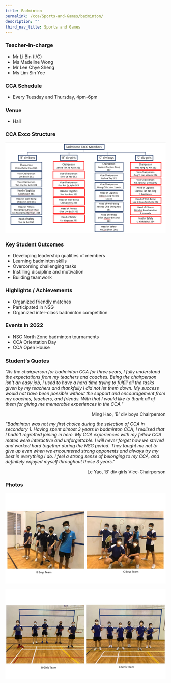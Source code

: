 ```yaml
---
title: Badminton
permalink: /cca/Sports-and-Games/badminton/
description: ""
third_nav_title: Sports and Games
---
```

### Teacher-in-charge
* Mr Li Bin (I/C)
* Ms Madeline Wong
* Mr Lee Chye Sheng
* Ms Lim Sin Yee

### CCA Schedule
* Every Tuesday and Thursday, 4pm-6pm

### Venue
* Hall

### CCA Exco Structure

![](/images/StudDevelopment/CCAs/SportsGames/Badminton/Badminton_EXCO.png)

### Key Student Outcomes

* Developing leadership qualities of members
* Learning badminton skills
* Overcoming challenging tasks 
* Instilling discipline and motivation 
* Building teamwork

### Highlights / Achievements

* Organized friendly matches
* Participated in NSG
* Organized inter-class badminton competition

### Events in 2022

* NSG North Zone badminton tournaments
* CCA Orientation Day   
* CCA Open House

### Student’s Quotes

*"As the chairperson for badminton CCA for three years, I fully understand the expectations from my teachers and coaches. Being the chairperson isn't an easy job, I used to have a hard time trying to fulfill all the tasks given by my teachers and thankfully I did not let them down. My success would not have been possible without the support and encouragement from my coaches, teachers, and friends. With that I would like to thank all of them for giving me memorable experiences in the CCA."*

<div style="text-align:right">Ming Hao, ‘B’ div boys Chairperson</div>

*"Badminton was not my first choice during the selection of CCA in secondary 1. Having spent almost 3 years in badminton CCA, I realised that I hadn't regretted joining in here. My CCA experiences with my fellow CCA mates were interactive and unforgettable. I will never forget how we strived and worked hard together during the NSG period. They taught me not to give up even when we encountered strong opponents and always try my best in everything I do. I feel a strong sense of belonging to my CCA, and definitely enjoyed myself throughout these 3 years."*

<div style="text-align:right">Le Yao, ‘B’ div girls Vice-Chairperson</div>

### Photos

![](/images/StudDevelopment/CCAs/SportsGames/Badminton/Badminton-1.jpg)

![](/images/StudDevelopment/CCAs/SportsGames/Badminton/Badminton-2.jpg)